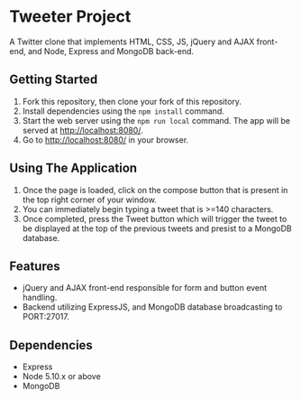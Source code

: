 # Tweeter Project

A Twitter clone that implements HTML, CSS, JS, jQuery and AJAX front-end, and Node, Express and MongoDB back-end.

## Getting Started

1. Fork this repository, then clone your fork of this repository.
2. Install dependencies using the `npm install` command.
3. Start the web server using the `npm run local` command. The app will be served at <http://localhost:8080/>.
4. Go to <http://localhost:8080/> in your browser.

## Using The Application

1. Once the page is loaded, click on the compose button that is present in the top right corner of your window.
2. You can immediately begin typing a tweet that is >=140 characters.
3. Once completed, press the Tweet button which will trigger the tweet to be displayed at the top of the previous tweets and presist to a MongoDB database. 

## Features

- jQuery and AJAX front-end responsible for form and button event handling. 
- Backend utilizing ExpressJS, and MongoDB database broadcasting to PORT:27017.

## Dependencies

- Express
- Node 5.10.x or above
- MongoDB
